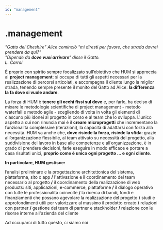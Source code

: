 ```yaml
---
id: "management"
---
```


<PageHeader>

<div>

# .management

_"Gatto del Cheshire" Alice cominciò "mi diresti per favore, che strada dovrei prendere da qui?"_<br/>
_"Dipende da **dove vuoi arrivare**" disse il Gatto._<br/>
_L. Carrol_<br/>

</div>

<HeaderLogo />

</PageHeader>

È proprio con spirito sempre focalizzato sull’obiettivo che HUM si approccia al **project management**: si occupa di tutti gli aspetti necessari per la realizzazione di percorsi articolati, e accompagna il cliente lungo la miglior strada, tenendo sempre presente il monito del Gatto ad Alice: **la differenza la fa dove si vuole andare**.

La forza di HUM è **tenere gli occhi fissi sul dove** e, per farlo, ha deciso di mixare le metodologie scientifiche di project management - metodo waterfall e metodo agile - scegliendo di volta in volta gli elementi di ciascuno più idonei al progetto in corso e al team che lo sviluppa. L'unico aspetto a cui non rinuncia mai è il **creare microprogetti** che incrementano la funzionalità complessive (iterazioni), la capacità di adattarsi con forza alla necessità.
HUM sa anche che, **dove risiede la forza, risiede la sfida**: grazie all’organizzazione flessibile, al team attivato su necessità del progetto, alla suddivisione del lavoro in base alle competenze e all’organizzazione, è in grado di prendere decisioni, farle eseguire in modo efficace e portare a casa risultati unici, **proprio come è unico ogni progetto … e ogni cliente**. 


**In particolare, HUM gestisce:**

<div>

l’analisi preliminare e la progettazione architettonica del sistema, piattaforma, sito o app **/** l'attivazione e il coordinamento del team necessario al progetto **/** il coordinamento della realizzazione di web products: siti, applicazioni, e-commerce, piattaforme **/** il dialogo operativo con tutte le professionalità coinvolte **/** la ricerca di bandi, fondi e finanziamenti che possano agevolare la realizzazione del progetto **/** studi e approfondimenti utili per valorizzare al massimo il prodotto creato **/** relazioni con partner **/** gestione dei team di partner e stackholder **/** relazione con le risorse interne all'azienda del cliente


</div>

<Link to="/team">Ad occuparci di tutto questo, ci siamo noi</Link>
